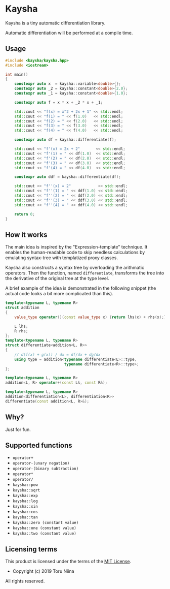 # Kaysha

Kaysha is a tiny automatic differentiation library.

Automatic differentiation will be performed at a compile time.

## Usage

```cpp
#include <kaysha/kaysha.hpp>
#include <iostream>

int main()
{
    constexpr auto x  = kaysha::variable<double>{};
    constexpr auto _2 = kaysha::constant<double>{2.0};
    constexpr auto _1 = kaysha::constant<double>{1.0};

    constexpr auto f = x * x + _2 * x + _1;

    std::cout << "f(x) = x^2 + 2x + 1" << std::endl;
    std::cout << "f(1) = " << f(1.0)   << std::endl;
    std::cout << "f(2) = " << f(2.0)   << std::endl;
    std::cout << "f(3) = " << f(3.0)   << std::endl;
    std::cout << "f(4) = " << f(4.0)   << std::endl;

    constexpr auto df = kaysha::differentiate(f);

    std::cout << "f'(x) = 2x + 2"       << std::endl;
    std::cout << "f'(1) = " << df(1.0)  << std::endl;
    std::cout << "f'(2) = " << df(2.0)  << std::endl;
    std::cout << "f'(3) = " << df(3.0)  << std::endl;
    std::cout << "f'(4) = " << df(4.0)  << std::endl;

    constexpr auto ddf = kaysha::differentiate(df);

    std::cout << "f''(x) = 2"            << std::endl;
    std::cout << "f''(1) = " << ddf(1.0) << std::endl;
    std::cout << "f''(2) = " << ddf(2.0) << std::endl;
    std::cout << "f''(3) = " << ddf(3.0) << std::endl;
    std::cout << "f''(4) = " << ddf(4.0) << std::endl;

    return 0;
}
```

## How it works

The main idea is inspired by the "Expression-template" technique. It enables
the human-readable code to skip needless calculations by emulating syntax-tree
with templatized proxy classes.

Kaysha also constructs a syntax tree by overloading the arithmatic operators.
Then the function, named `differentiate`, transforms the tree into the
derivative of the original tree at the type level.

A brief example of the idea is demonstrated in the following snippet (the actual
code looks a bit more complicated than this).

```cpp
template<typename L, typename R>
struct addition
{
    value_type operator()(const value_type x) {return lhs(x) + rhs(x);}

    L lhs;
    R rhs;
};
template<typename L, typename R>
struct differentiate<addition<L, R>>
{
    // d(f(x) + g(x)) / dx = df/dx + dg/dx
    using type = addition<typename differentiate<L>::type,
                          typename differentiate<R>::type>;
};

template<typename L, typename R>
addition<L, R> operator+(const L&, const R&);

template<typename L, typename R>
addition<differentiation<L>, differentiation<R>>
differentiate(const addition<L, R>&);
```

## Why?

Just for fun.

## Supported functions

- `operator+`
- `operator-(unary negation)`
- `operator-(binary subtraction)`
- `operator*`
- `operator/`
- `kaysha::pow`
- `kaysha::sqrt`
- `kaysha::exp`
- `kaysha::log`
- `kaysha::sin`
- `kaysha::cos`
- `kaysha::tan`
- `kaysha::zero (constant value)`
- `kaysha::one (constant value)`
- `kaysha::two (constant value)`

## Licensing terms

This product is licensed under the terms of the [MIT License](LICENSE).

- Copyright (c) 2019 Toru Niina

All rights reserved.

